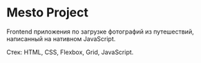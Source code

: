 # Mesto Project

Frontend приложения по загрузке фотографий из путешествий, написанный на нативном JavaScript. 

Стек: HTML, CSS, Flexbox, Grid, JavaScript. 

